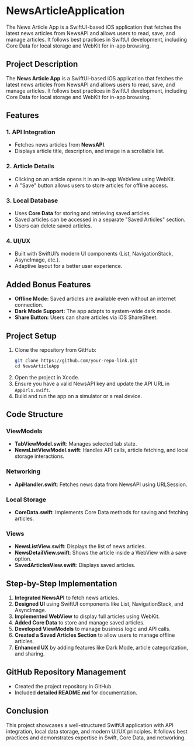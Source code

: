 # NewsArticleApplication
The News Article App is a SwiftUI-based iOS application that fetches the latest news articles from NewsAPI and allows users to read, save, and manage articles. It follows best practices in SwiftUI development, including Core Data for local storage and WebKit for in-app browsing.



## Project Description
The **News Article App** is a SwiftUI-based iOS application that fetches the latest news articles from NewsAPI and allows users to read, save, and manage articles. It follows best practices in SwiftUI development, including Core Data for local storage and WebKit for in-app browsing.

## Features
### 1. API Integration
- Fetches news articles from **NewsAPI**.
- Displays article title, description, and image in a scrollable list.

### 2. Article Details
- Clicking on an article opens it in an in-app WebView using WebKit.
- A "Save" button allows users to store articles for offline access.

### 3. Local Database
- Uses **Core Data** for storing and retrieving saved articles.
- Saved articles can be accessed in a separate "Saved Articles" section.
- Users can delete saved articles.

### 4. UI/UX
- Built with SwiftUI’s modern UI components (List, NavigationStack, AsyncImage, etc.).
- Adaptive layout for a better user experience.

## Added Bonus Features
- **Offline Mode:** Saved articles are available even without an internet connection.
- **Dark Mode Support:** The app adapts to system-wide dark mode.
- **Share Button:** Users can share articles via iOS ShareSheet.


## Project Setup
1. Clone the repository from GitHub:
   ```bash
   git clone https://github.com/your-repo-link.git
   cd NewsArticleApp
   ```
2. Open the project in Xcode.
3. Ensure you have a valid NewsAPI key and update the API URL in `AppUrls.swift`.
4. Build and run the app on a simulator or a real device.

## Code Structure
### **ViewModels**
- **TabViewModel.swift**: Manages selected tab state.
- **NewsListViewModel.swift**: Handles API calls, article fetching, and local storage interactions.

### **Networking**
- **ApiHandler.swift**: Fetches news data from NewsAPI using URLSession.

### **Local Storage**
- **CoreData.swift**: Implements Core Data methods for saving and fetching articles.

### **Views**
- **NewsListView.swift**: Displays the list of news articles.
- **NewsDetailView.swift**: Shows the article inside a WebView with a save option.
- **SavedArticlesView.swift**: Displays saved articles.

## Step-by-Step Implementation
1. **Integrated NewsAPI** to fetch news articles.
2. **Designed UI** using SwiftUI components like List, NavigationStack, and AsyncImage.
3. **Implemented WebView** to display full articles using WebKit.
4. **Added Core Data** to store and manage saved articles.
5. **Developed ViewModels** to manage business logic and API calls.
6. **Created a Saved Articles Section** to allow users to manage offline articles.
7. **Enhanced UX** by adding features like Dark Mode, article categorization, and sharing.


## GitHub Repository Management
- Created the project repository in GitHub.
- Included **detailed README.md** for documentation.

## Conclusion
This project showcases a well-structured SwiftUI application with API integration, local data storage, and modern UI/UX principles. It follows best practices and demonstrates expertise in Swift, Core Data, and networking.
